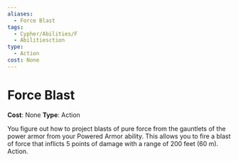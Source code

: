 ```yaml
---
aliases:
  - Force Blast
tags:
  - Cypher/Abilities/F
  - Abilitiesction
type:
  - Action
cost: None
---
```


# Force Blast

**Cost**: None
**Type**: Action

You figure out how to project blasts of pure force from the gauntlets of the power armor from your Powered Armor ability. This allows you to fire a blast of force that inflicts 5 points of damage with a range of 200 feet (60 m). Action.
